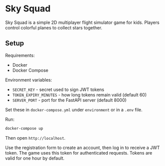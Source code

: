 # Sky Squad

Sky Squad is a simple 2D multiplayer flight simulator game for kids. Players control colorful planes to collect stars together.

## Setup

Requirements:
- Docker
- Docker Compose

Environment variables:
- `SECRET_KEY` - secret used to sign JWT tokens
- `TOKEN_EXPIRY_MINUTES` - how long tokens remain valid (default 60)
- `SERVER_PORT` - port for the FastAPI server (default 8000)

Set these in `docker-compose.yml` under `environment` or in a `.env` file.

Run:
```bash
docker-compose up
```
Then open `http://localhost`.

Use the registration form to create an account, then log in to receive a JWT
token. The game uses this token for authenticated requests. Tokens are valid for
one hour by default.

